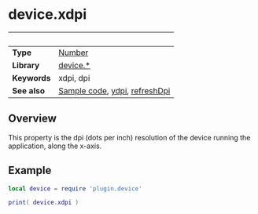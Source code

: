 # device.xdpi

|                      | &nbsp; 
| -------------------- | ---------------------------------------------------------------
| __Type__             | [Number](http://docs.coronalabs.com/api/type/Number.html)
| __Library__          | [device.*](Readme.markdown)
| __Keywords__         | xdpi, dpi
| __See also__         | [Sample code](sample.lua), [ydpi](ydpi.markdown), [refreshDpi](refreshDpi.markdown)


## Overview

This property is the dpi (dots per inch) resolution of the device running the application, along the x-axis.


## Example
 
``````lua
local device = require 'plugin.device'

print( device.xdpi )
``````
